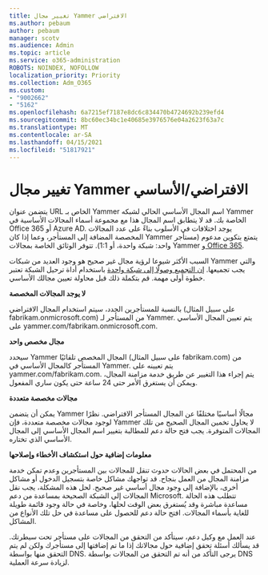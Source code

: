 ```yaml
---
title: تغيير مجال Yammer الافتراضي
ms.author: pebaum
author: pebaum
manager: scotv
ms.audience: Admin
ms.topic: article
ms.service: o365-administration
ROBOTS: NOINDEX, NOFOLLOW
localization_priority: Priority
ms.collection: Adm_O365
ms.custom:
- "9002662"
- "5162"
ms.openlocfilehash: 6a7215ef7187e8dc6c834470b4724692b239efd4
ms.sourcegitcommit: 8bc60ec34bc1e40685e3976576e04a2623f63a7c
ms.translationtype: MT
ms.contentlocale: ar-SA
ms.lasthandoff: 04/15/2021
ms.locfileid: "51817921"
---
```

# <a name="changing-the-defaultprimary-yammer-domain"></a>تغيير مجال Yammer الافتراضي/الأساسي

يتضمن عنوان URL الخاص بـ Yammer اسم المجال الأساسي الحالي لشبكه Yammer الخاصة بك. قد لا يتطابق اسم المجال هذا مع مجموعة أسماء المجالات الأساسية في Office 365 أو Azure AD. يوجد اختلافات في الأسلوب بناءً على عدد المجالات المخصصة المضافة إلى المستأجر، وعما إذا كان Yammer يتمتع بتكوين مدعوم (مستأجر واحد: شبكة واحدة، أو 1:1). تتوفر الوثائق الخاصة بمجالات Yammer [و Office 365](https://docs.microsoft.com/yammer/configure-your-yammer-network/manage-yammer-domains).

السبب الأكثر شيوعا لرؤية مجال غير صحيح هو وجود العديد من شبكات Yammer والتي يجب تجميعها. [إن التجميع وصولًا إلى شبكة واحدة](https://docs.microsoft.com/yammer/configure-your-yammer-network/consolidate-multiple-yammer-networks) باستخدام أداة ترحيل الشبكة تعتبر خطوة أولى مهمة. قم بتكملة ذلك قبل محاولة تعيين مجالك الأساسي.

**لا يوجد المجالات المخصصة**

بالنسبة للمستأجرين الجدد، سيتم استخدام المجال الافتراضي (على سبيل المثال fabrikam.onmicrosoft.com) من المستأجر لـ Yammer. يتم تعيين المجال الأساسي على yammer.com/fabrikam.onmicrosoft.com.

**مجال مخصص واحد**

سيحدد Yammer المجال المخصص تلقائيًا (على سبيل المثال fabrikam.com) من المستأجر كالمجال الأساسي في Yammer. يتم تعيينه على yammer.com/fabrikam.com. يتم إجراء هذا التغيير عن طريق خدمة مزامنة المجال، ويمكن أن يستغرق الأمر حتى 24 ساعة حتى يكون ساري المفعول.

**مجالات مخصصة متعددة**

يمكن أن يتضمن Yammer مجالًا أساسيًا مختلفًا عن المجال المستأجر الافتراضي. نظرًا لوجود مجالات مخصصة متعددة، فإن Yammer لا يحاول تخمين المجال الصحيح من تلك المجالات المتوفرة. يجب فتح حالة دعم للمطالبة بتغيير اسم المجال الأساسي إلى المجال الأساسي الذي تختاره.

**معلومات إضافية حول استكشاف الأخطاء وإصلاحها**

من المحتمل في بعض الحالات حدوث تنقل للمجالات بين المستأجرين وعدم تمكن خدمة مزامنة المجال من العمل بنجاح. قد تواجهك مشاكل خاصة بتسجيل الدخول أو مشاكل أخرى، بالإضافة إلى وجود مجال أساسي غير صحيح. لحل هذه المشكلة، يجب نقل المجالات إلى الشبكة الصحيحة بمساعدة من دعم Microsoft. تتطلب هذه الحالة مساعدة مباشرة وقد يُستغرق بعض الوقت لحلها، وخاصة في حالة وجود قائمة طويلة للغاية بأسماء المجالات. افتح حالة دعم للحصول على مساعدة في حل تلك الأنواع من المشاكل.

عند العمل مع وكيل دعم، سيتأكد من التحقق من المجالات على مستأجر تحت سيطرتك. قد يسألك أسئلة تحقق إضافية حول مجالاتك إذا ما تم إضافتها إلى مستأجرك ولكن لم يتم التحقق منها بواسطة DNS. يرجى التأكد من أنه تم التحقق من المجالات بواسطة DNS لزيادة سرعة العملية.
